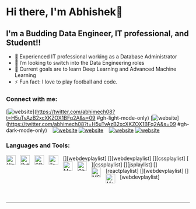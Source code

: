 # Hi there, I'm Abhishek👋 

## I'm a Budding Data Engineer, IT professional, and Student!!

- 🌱 Experienced IT professional working as a Database Administrator
- 👯 I’m looking to switch into the Data Engineering roles
- 🥅 Current goals are to learn Deep Learning and Advanced Machine Learning
- ⚡ Fun fact: I love to play football and code.

### Connect with me:

[![website](./img/twitter-light.svg)](https://twitter.com/abhimech08?t=H5uTvAzB2xcXKZOX1BFq2A&s=09
#gh-light-mode-only)
[![website](./img/twitter-dark.svg)](https://twitter.com/abhimech08?t=H5uTvAzB2xcXKZOX1BFq2A&s=09
#gh-dark-mode-only)
&nbsp;&nbsp;
[![website](./img/linkedin-light.svg)](https://www.linkedin.com/in/abhishek-verma-610286186#gh-light-mode-only)
[![website](./img/linkedin-dark.svg)](https://www.linkedin.com/in/abhishek-verma-610286186#gh-dark-mode-only)
&nbsp;&nbsp;
[![website](./img/instagram-light.svg)](https://www.instagram.com/abhimech8/#gh-light-mode-only)
[![website](./img/instagram-dark.svg)](https://www.instagram.com/abhimech8/#gh-dark-mode-only)

### Languages and Tools:

[<img align="left" alt="Visual Studio Code" width="26px" src="https://cdn.jsdelivr.net/gh/devicons/devicon/icons/vscode/vscode-original.svg" style="padding-right:10px;" />][webdevplaylist]
[<img align="left" alt="Python" width="26px" src="https://cdn.jsdelivr.net/gh/devicons/devicon/icons/html5/html5-original.svg" style="padding-right:10px;" />][webdevplaylist]
[<img align="left" alt="SQL" width="26px" src="https://cdn.jsdelivr.net/gh/devicons/devicon/icons/css3/css3-original.svg" style="padding-right:10px;" />][cssplaylist]
[<img align="left" alt="Tableau" width="26px" src="https://cdn.jsdelivr.net/gh/devicons/devicon/icons/sass/sass-original.svg" style="padding-right:10px;" />][cssplaylist]
[<img align="left" alt="MongoDB" width="26px" src="https://cdn.jsdelivr.net/gh/devicons/devicon/icons/javascript/javascript-original.svg" style="padding-right:10px;" />][jsplaylist]
[<img align="left" alt="Git" width="26px" src="https://cdn.jsdelivr.net/gh/devicons/devicon/icons/react/react-original.svg" style="padding-right:10px;" />][reactplaylist]
[<img align="left" alt="MS-Excel" width="26px" src="https://cdn.jsdelivr.net/gh/devicons/devicon/icons/gatsby/gatsby-original.svg" style="padding-right:10px;" />][webdevplaylist]
[<img align="left" alt="Machine Learning" width="26px" src="https://cdn.jsdelivr.net/gh/devicons/devicon/icons/graphql/graphql-plain.svg" style="padding-right:10px;" />][webdevplaylist]

<br />
<br />

---



